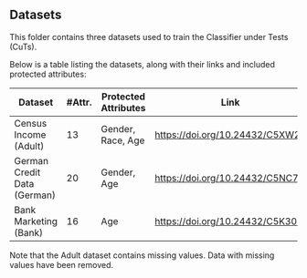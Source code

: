 ## Datasets

This folder contains three datasets used to train the Classifier under Tests (CuTs).

Below is a table listing the datasets, along with their links and included protected attributes:

| Dataset                     | #Attr. | Protected Attributes | Link                         |
|-----------------------------|--------|----------------------|------------------------------|
| Census Income (Adult)       | 13     | Gender, Race, Age | https://doi.org/10.24432/C5XW20|
| German Credit Data (German) | 20     | Gender, Age |https://doi.org/10.24432/C5NC77|
| Bank Marketing (Bank)       | 16     | Age |https://doi.org/10.24432/C5K306|

Note that the Adult dataset contains missing values. Data with missing values have been removed.